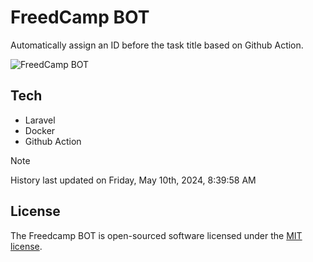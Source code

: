 # FreedCamp BOT

Automatically assign an ID before the task title based on Github Action.

![FreedCamp BOT](https://repository-images.githubusercontent.com/737932867/7d34798b-2680-471c-b089-a78a718d3d6a)

## Tech

- Laravel
- Docker
- Github Action

> [!NOTE]  
> History last updated on Friday, May 10th, 2024, 8:39:58 AM

## License

The Freedcamp BOT is open-sourced software licensed under the [MIT license](https://opensource.org/licenses/MIT).
